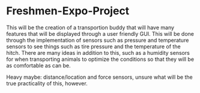 # Freshmen-Expo-Project
This will be the creation of a transportion buddy that will have many features that will be displayed through a user friendly GUI.
This will be done through the implementation of sensors such as pressure and temperature sensors to see things such as tire pressure
and the temperature of the hitch. There are many ideas in addition to this, such as a humidity sensors for when transporting animals
to optimize the conditions so that they will be as comfortable as can be.

Heavy maybe: distance/location and force sensors, unsure what will be the true practicality of this, however.